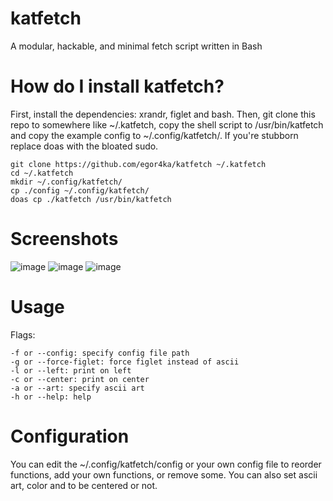 # katfetch
A modular, hackable, and minimal fetch script written in Bash

# How do I install katfetch?
First, install the dependencies: xrandr, figlet and bash.
Then, git clone this repo to somewhere like ~/.katfetch, copy the shell script to /usr/bin/katfetch
and copy
the example config to ~/.config/katfetch/.
If you're stubborn replace doas with the bloated sudo.
```
git clone https://github.com/egor4ka/katfetch ~/.katfetch
cd ~/.katfetch
mkdir ~/.config/katfetch/
cp ./config ~/.config/katfetch/
doas cp ./katfetch /usr/bin/katfetch
```

# Screenshots
![image](https://user-images.githubusercontent.com/50289495/154300990-7a76ab6d-d213-468c-98a5-00ce7a3e961f.png)
![image](https://user-images.githubusercontent.com/50289495/154301058-5f3a99ab-bb0a-4e10-9530-f6adef1741e0.png)
![image](https://user-images.githubusercontent.com/50289495/154301093-7e098a79-d956-4e0f-abc5-7e1658a8b71e.png)

# Usage
Flags:
```
-f or --config: specify config file path
-g or --force-figlet: force figlet instead of ascii
-l or --left: print on left
-c or --center: print on center
-a or --art: specify ascii art
-h or --help: help
```

# Configuration
You can edit the ~/.config/katfetch/config or your own config file to reorder functions, add your own functions, or remove some.
You can also set ascii art, color and to be centered or not.
